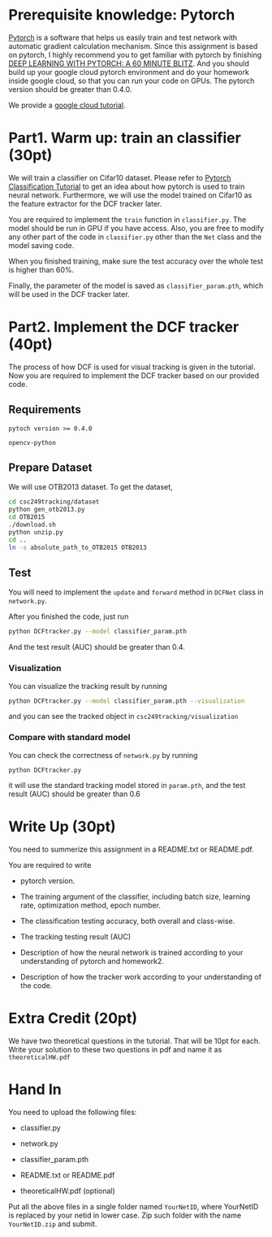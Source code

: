 # Prerequisite knowledge: Pytorch 

[Pytorch](https://pytorch.org/) is a software that helps us easily train and test network with automatic gradient calculation mechanism. Since this assignment is based on pytorch, I highly recommend you to get familiar with pytorch by finishing [DEEP LEARNING WITH PYTORCH: A 60 MINUTE BLITZ](https://pytorch.org/tutorials/beginner/deep_learning_60min_blitz.html). And you should build up your google cloud pytorch environment and do your homework inside google cloud, so that you can run your code on GPUs. The pytorch version should be greater than 0.4.0.

We provide a [google cloud tutorial](https://github.com/rochesterxugroup/google_cloud_tutorial).



# Part1. Warm up: train an classifier (30pt)

We will train a classifier on Cifar10 dataset. Please refer to [Pytorch Classification Tutorial](https://pytorch.org/tutorials/beginner/blitz/cifar10_tutorial.html) to get an idea about how pytorch is used to train neural network. Furthermore, we will use the model trained on Cifar10 as the feature extractor for the DCF tracker later. 

You are required to implement the `train` function in `classifier.py`. The model should be run in GPU if you have access. Also, you are free to modify any other part of the code in `classifier.py` other than the `Net` class and the model saving code.

When you finished training, make sure the test accuracy over the whole test is higher than 60%.

Finally, the parameter of the model is saved as `classifier_param.pth`, which will be used in the DCF tracker later.

# Part2. Implement the DCF tracker (40pt)

The process of how DCF is used for visual tracking is given in the tutorial. Now you are required to implement the DCF tracker based on our provided code. 

## Requirements

`pytoch version >= 0.4.0`

`opencv-python`

## Prepare Dataset

We will use OTB2013 dataset. To get the dataset,

```bash
cd csc249tracking/dataset
python gen_otb2013.py
cd OTB2015
./download.sh 
python unzip.py
cd ..
ln -s absolute_path_to_OTB2015 OTB2013
```

## Test

You will need to implement the `update` and `forward` method in `DCFNet` class in `network.py`. 

After you finished the code, just run

```bash
python DCFtracker.py --model classifier_param.pth
```

And the test result (AUC) should be greater than 0.4.

### Visualization

You can visualize the tracking result by running 

```bash
python DCFtracker.py --model classifier_param.pth --visualization
```

and you can see the tracked object in `csc249tracking/visualization`

### Compare with standard model

You can check the correctness of `network.py` by running

```
python DCFtracker.py
```

it will use the standard tracking model stored in `param.pth`, and the test result (AUC) should be greater than 0.6

# Write Up (30pt)

You need to summerize this assignment in a README.txt or README.pdf. 

You are required to write

- pytorch version.

- The training argument of the classifier, including batch size, learning rate, optimization method, epoch number.

- The classification testing accuracy, both overall and class-wise.

- The tracking testing result (AUC)

- Description of how the neural network is trained according to your understanding of pytorch and homework2.

- Description of how the tracker work according to your understanding of the code.

  

# Extra Credit (20pt)

We have two theoretical questions in the tutorial. That will be 10pt for each. Write your solution to these two questions in pdf and name it as `theoreticalHW.pdf`

# Hand In 

You need to upload the following files:

- classifier.py
- network.py

- classifier_param.pth
- README.txt or README.pdf
- theoreticalHW.pdf (optional)

Put all the above files in a single folder named `YourNetID`, where YourNetID is replaced by your netid in lower case. Zip such folder with the name `YourNetID.zip` and submit. 

